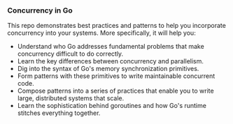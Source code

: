 ### Concurrency in Go

This repo demonstrates best practices and patterns to help you incorporate concurrency into your systems. More specifically, it will help you:

* Understand who Go addresses fundamental problems that make concurrency difficult to do correctly.
* Learn the key differences between concurrency and parallelism.
* Dig into the syntax of Go's memory synchronization primitives.
* Form patterns with these primitives to write maintainable concurrent code.
* Compose patterns into a series of practices that enable you to write large, distributed systems that scale.
* Learn the sophistication behind goroutines and how Go's runtime stitches everything together.